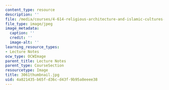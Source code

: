```yaml
---
content_type: resource
description: ''
file: /media/courses/4-614-religious-architecture-and-islamic-cultures-fall-2002/4a821435b65fd36cd43f9b95a8eeee38_3061thumbnail.jpg
file_type: image/jpeg
image_metadata:
  caption: ''
  credit: ''
  image-alt: ''
learning_resource_types:
- Lecture Notes
ocw_type: OCWImage
parent_title: Lecture Notes
parent_type: CourseSection
resourcetype: Image
title: 3061thumbnail.jpg
uid: 4a821435-b65f-d36c-d43f-9b95a8eeee38
---
```


